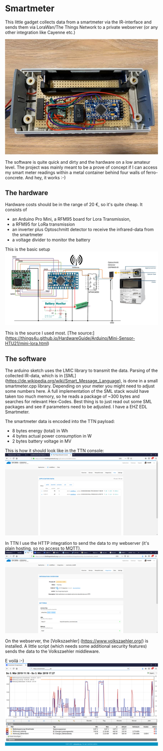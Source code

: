 # Smartmeter

This little gadget collects data from a smartmeter via the IR-interface and sends them via LoraWan/The Things Network to a private webserver (or any other integration like Cayenne etc.)


![This is how it looks](img/device2.jpg?raw=true)

The software is quite quick and dirty and the hardware on a low amateur level. The project was mainly meant to be a prove of concept if I can access my smart meter readings within a metal container behind four walls of ferro-concrete.
And hey, it works :-)


## The hardware

Hardware costs should be in the range of 20 €, so it's quite cheap. It consists of 
- an Arduino Pro Mini, a RFM95 board for Lora Transmission, 
- a RFM95 for LoRa transmission
- an inverter plus Optoschmitt detector to receive the infrared-data from the smartmeter
- a voltage divider to monitor the battery

This is the basic setup
![Layout](img/layout.png?raw=true)

This is the source I used most.
[The source:] (https://things4u.github.io/HardwareGuide/Arduino/Mini-Sensor-HTU21/mini-lora.html)


## The software

The arduino sketch uses the LMIC library to transmit the data. 
Parsing of the collected IR-data, which is in [SML] (https://de.wikipedia.org/wiki/Smart_Message_Language), is done in a small smartmeter.cpp library.
Depending on your meter you might need to adjust some numbers here. A full implementation of the SML stack would have taken too much memory, so he reads a package of ~300 bytes and searches for relevant Hex-Codes.
Best thing is to just read out some SML packages and see if parameters need to be adjusted. I have a EHZ EDL Smartmeter. 

The smartmeter data is encoded into the TTN payload:
- 8 bytes energy (total) in Wh
- 4 bytes actual power consumption in W 
- 2 bytes battery voltage in MV

This is how it should look like in the TTN console:
![TTN Console](img/TTN_Console.png?raw=true)

In TTN I use the HTTP integration to send the data to my webserver (it's plain hosting, so no access to MQTT).
![TTN Integration](img/TTN_http.png?raw=true)

On the webserver, the [Volkszaehler] (https://www.volkszaehler.org/) is installed. A little script (which needs some additional security features) sends the data to the Volkszaehler middleware.

E voilá :-)
![Webinterface](img/webinterface.png?raw=true)



